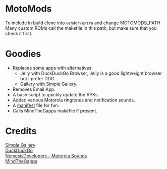 # MotoMods

To include in build clone into ```vendor/extra``` and change MOTOMODS_PATH  
Many custom ROMs call the makefile in this path, but make sure that you check it first.  

# Goodies

- Replaces some apps with alternatives  
    - Jelly with DuckDuckGo Browser, Jelly is a good lightweight browser but I prefer DDG.  
    - Gallery with Simple Gallery.  
- Removes Email App.  
- A bash script to quickly update the APKs.  
- Added various Motorola ringtones and notification sounds.  
- A [manifest](scripts/crdroid-8916.xml) file for fun.  
- Calls MindTheGapps makefile if present.  

# Credits

[Simple Gallery](https://github.com/SimpleMobileTools/Simple-Gallery)  
[DuckDuckGo](https://github.com/duckduckgo/Android)  
[NemesisDevelopers - Motorola Sounds](https://t.me/NemesisTeamNews)  
[MindTheGapps](https://gitlab.com/MindTheGapps/vendor_gapps)  

